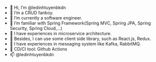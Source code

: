- 👋 Hi, I’m @ledinhtuyenbkdn
- 👀 I’m a CRUD fanboy.
- 🌱 I’m currently a software engineer.
- 💞️ I’m familiar with Spring Framework(Spring MVC, Spring JPA, Spring Security, Spring Cloud,...)
- 🧩 I have experiences in microservice architecture.
- 🤩 Besides, I can use some client side library, such as React.js, Redux.
- 💌 I have experiences in messaging system like Kafka, RabbitMQ.
- 🚚 CD/CI tool: Github Actions
- 📫 @ledinhtuyenbkdn
